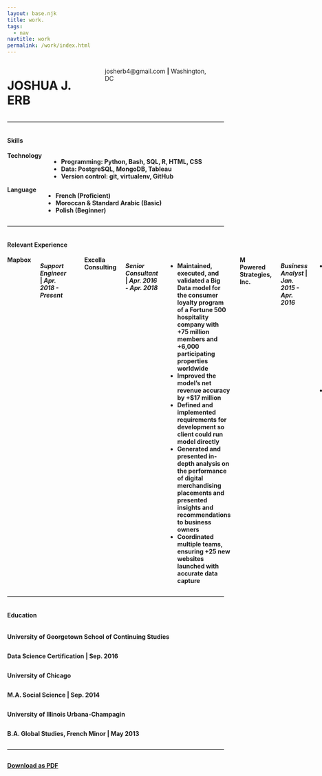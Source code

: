 ```yaml
---
layout: base.njk
title: work.
tags:
  - nav
navtitle: work
permalink: /work/index.html
---
```

<!-- Resume Header & Sub-header -->
<div class="row">
  <div class="twelve columns">
      <h1 class="welcome-text">JOSHUA J. ERB</h1>
      <p class="center-text">josherb4@gmail.com <strong>|</strong> Washington, DC <strong></p>
  </div>
</div>
<hr></hr>
<div class="row">
  <div class="twelve columns">
      <h4>Skills</h4>
  </div>
</div>
<div class="row">
  <div class="six columns">
    <strong>Technology</strong>
    <ul>
      <li class="clean"><span>Programming: Python, Bash, SQL, R, HTML, CSS</span></li>
      <li class="clean"><span>Data: PostgreSQL, MongoDB, Tableau</span></li>
      <li class="clean"><span>Version control: git, virtualenv, GitHub</span></li>
    </ul>
  </div>
  <div class="six columns">
    <strong>Language</strong>
    <ul>
      <li class="clean"><span>French (Proficient)</span></li>
      <li class="clean"><span>Moroccan & Standard Arabic (Basic)</span></li>
      <li class="clean"><span>Polish (Beginner)<span></li>
    </ul>
  </div>
</div>
<hr></hr>
<!-- Relevant Experience -->
<div class="row">
  <div class="twelve columns">
    <h4>Relevant Experience</h4>
  </div>
</div>
<div class="row">
  <div class="twelve columns">
    <!-- Current Job Goes Here -->
    <strong>Mapbox</strong>
    <p class="less-margin"><em>Support Engineer</em> | <em>Apr. 2018 - Present</em></p>
      <!-- an an element to keep my spacing right -->
    <p></p>
    <!-- Job #2 (Excella) -->
    <strong>Excella Consulting</strong>
    <p class="less-margin"><em>Senior Consultant</em> | <em>Apr. 2016 - Apr. 2018</em></p>
    <ul class="content">
      <li class="clean"><span>Maintained, executed, and validated a Big Data model for the consumer loyalty program of a Fortune 500 hospitality company with +75 million members and +6,000 participating properties worldwide</span></li>
      <li class="clean"><span>Improved the model’s net revenue accuracy by +$17 million</span></li>
      <li class="clean"><span>Defined and implemented requirements for development so client could run model directly</span></li>
      <li class="clean"><span>Generated and presented in-depth analysis on the performance of digital merchandising placements and presented insights and recommendations to business owners</span></li>
      <li class="clean"><span>Coordinated multiple teams, ensuring +25 new websites launched with accurate data capture</span></li>
    </ul>
    <!-- Job #3 (MPS) -->
    <strong>M Powered Strategies, Inc.</strong>
    <p class="less-margin"><em>Business Analyst</em> | <em>Jan. 2015 - Apr. 2016</em></p>
    <ul class="content">
      <li class="clean"><span>Crafted strategic recommendations for the Stakeholder Engagement and Organizational Change Management Division to improve the federal client’s understanding of a software development project’s potential impacts for +32,000 users</span></li>
      <li class="clean"><span>Optimized data gathering processes to decrease the level of effort on client-facing reports and work products</span></li>
    </ul>
    <!-- Job #4 (U Chicago) -->
    <strong>University of Chicago, Department of Geography</strong>
    <p class="less-margin"><em>Research Assistant</em> | <em>Sep. 2013 - Sep. 2014</em></p>
    <ul class="content">
      <li class="clean"><span>Conducted primary-source archival research informing multiple academic projects, including a forthcoming book on the geographic morphology of 19th century breweries in San Francisco, CA</span></li>
    </ul>
  </div>
</div>
<hr></hr>
<!-- Education Section -->
<div class="row">
  <div class="twelve columns">
    <h4>Education</h4>
  </div>
</div>
<div class="row">
  <div class="seven columns">
    <p class="less-margin"><strong>University of Georgetown School of Continuing Studies</strong></p>
  </div>
  <div class="five columns">
    <p class="less-margin righty">Data Science Certification | Sep. 2016</p>
  </div>
</div>
<div class="row">
  <div class="seven columns">
    <p class="less-margin"><strong>University of Chicago</strong></p>
  </div>
  <div class="five columns">
    <p class="less-margin righty">M.A. Social Science | Sep. 2014</p>
  </div>
</div>
<div class="row">
  <div class="seven columns">
    <p class="less-margin"><strong>University of Illinois Urbana-Champagin</strong></p>
  </div>
  <div class="five columns">
    <p class="less-margin righty">B.A. Global Studies, French Minor | May 2013</p>
  </div>
</div>
<hr></hr>
<!-- Download Button -->
<div class="row">
  <div class="twelve columns center-text">
    <p><a class="button" href='../docs/Erb_Resume_2018.pdf' download>Download as PDF</a></p>
  </div>
</div>
